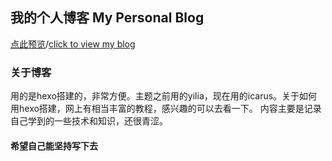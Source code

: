 ## 我的个人博客 My Personal Blog

[点此预览](wenyu021.github.io)/[click to view my blog](wenyu.github.io)

### 关于博客
用的是hexo搭建的，非常方便。主题之前用的yilia，现在用的icarus。关于如何用hexo搭建，网上有相当丰富的教程，感兴趣的可以去看一下。
内容主要是记录自己学到的一些技术和知识，还很青涩。
#### 希望自己能坚持写下去
